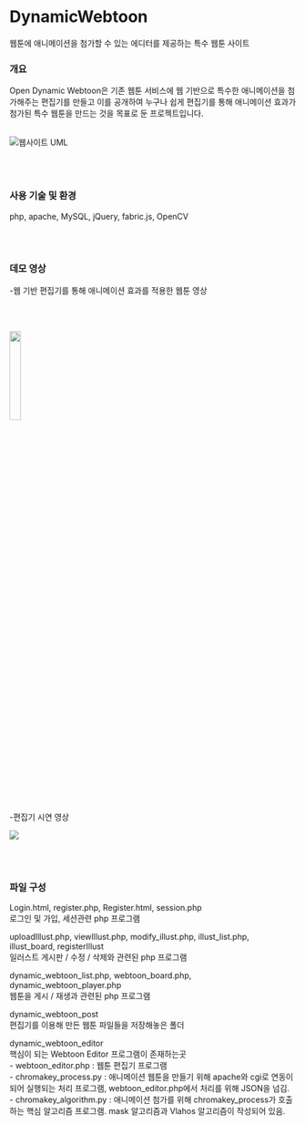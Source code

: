 # DynamicWebtoon
웹툰에 애니메이션을 첨가할 수 있는 에디터를 제공하는 특수 웹툰 사이트

### 개요

Open Dynamic Webtoon은 기존 웹툰 서비스에 웹 기반으로 특수한 애니메이션을 첨가해주는 편집기를 만들고 
이를 공개하여 누구나 쉽게 편집기를 통해 애니메이션 효과가 첨가된 특수 웹툰을 만드는 것을 목표로 둔 프로젝트입니다.
</br>
</br>

![웹사이트 UML](https://user-images.githubusercontent.com/12217092/189481792-503e5f7c-a6fd-407b-ae99-6480b3abf16e.png)

</br>
</br>

### 사용 기술 및 환경
php, apache, MySQL, jQuery, fabric.js, OpenCV

</br>
</br>

### 데모 영상
-웹 기반 편집기를 통해 애니메이션 효과를 적용한 웹툰 영상

</br>
</br>

<img src="https://user-images.githubusercontent.com/12217092/189482411-cc51d18e-047e-447f-aa8a-010fce9b462c.gif" width="20%" height="20%"></img>

</br>
</br>

-편집기 시연 영상

<img src="https://user-images.githubusercontent.com/12217092/189485654-57375b05-51b5-4198-bfd5-aaff9cd38460.gif"></img>

</br>
</br>

### 파일 구성
Login.html, register.php, Register.html, session.php</br>
로그인 및 가입, 세션관련 php 프로그램</br>

uploadIllust.php, viewIllust.php, modify_illust.php, illust_list.php, illust_board, registerIllust</br>
일러스트 게시판 / 수정 / 삭제와 관련된 php 프로그램</br>

dynamic_webtoon_list.php, webtoon_board.php, dynamic_webtoon_player.php</br>
웹툰을 게시 / 재생과 관련된 php 프로그램</br>

dynamic_webtoon_post</br>
편집기를 이용해 만든 웹툰 파일들을 저장해놓은 폴더</br>

dynamic_webtoon_editor</br>
핵심이 되는 Webtoon Editor 프로그램이 존재하는곳</br>
	- webtoon_editor.php : 웹툰 편집기 프로그램</br>
	- chromakey_process.py : 애니메이션 웹툰을 만들기 위해 apache와 cgi로 연동이 되어 실행되는 처리 프로그램, webtoon_editor.php에서 처리를 위해 JSON을 넘김.</br>
	- chromakey_algorithm.py : 애니메이션 첨가를 위해 chromakey_process가 호출하는 핵심 알고리즘 프로그램. mask 알고리즘과 Vlahos 알고리즘이 작성되어 있음.